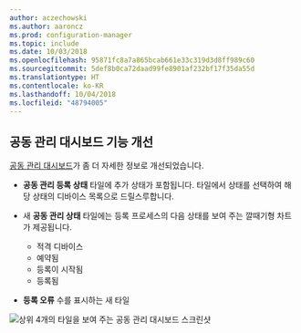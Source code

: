 ```yaml
---
author: aczechowski
ms.author: aaroncz
ms.prod: configuration-manager
ms.topic: include
ms.date: 10/03/2018
ms.openlocfilehash: 95871fc8a7a865bcab661e33c319d3d8ff989c60
ms.sourcegitcommit: 5def8b0ca72daad99fe8901af232bf17f35da55d
ms.translationtype: HT
ms.contentlocale: ko-KR
ms.lasthandoff: 10/04/2018
ms.locfileid: "48794005"
---
```

## <a name="bkmk_comgmt-report"></a> 공동 관리 대시보드 기능 개선
<!--1358980-->

[공동 관리 대시보드](/sccm/core/clients/manage/co-management-dashboard)가 좀 더 자세한 정보로 개선되었습니다.  

- **공동 관리 등록 상태** 타일에 추가 상태가 포함됩니다. 타일에서 상태를 선택하여 해당 상태의 디바이스 목록으로 드릴스루합니다.  

- 새 **공동 관리 상태** 타일에는 등록 프로세스의 다음 상태를 보여 주는 깔때기형 차트가 제공됩니다.  
    - 적격 디바이스  
    - 예약됨  
    - 등록이 시작됨  
    - 등록됨  

- **등록 오류** 수를 표시하는 새 타일 

![상위 4개의 타일을 보여 주는 공동 관리 대시보드 스크린샷](../../media/1358980-comgmt-dashboard.png)


